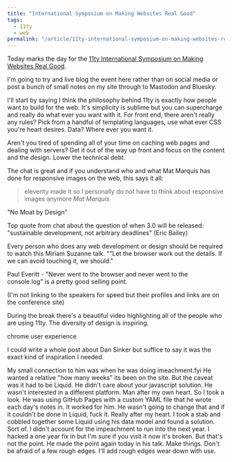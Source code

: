 ```yaml
---
title: "International Symposium on Making Websites Real Good"
tags:
  - 11ty
  - web
permalink: "/article/11ty-international-symposium-on-making-websites-real-good/"
---
```


Today marks the day for the [11ty International Symposium on Making Websites Real Good](https://conf.11ty.dev/). 

I'm going to try and live blog the event here rather than on social media or post a bunch of small notes on my site through to Mastodon and Bluesky.

I'll start by saying I think the philosophy behind 11ty is exactly how people want to build for the web. It's simplicity is sublime but you can supercharge and really do what ever you want with it. For front end, there aren't really any rules? Pick from a handful of templating languages, use what ever CSS you're heart desires. Data? Where ever you want it.

Aren't you tired of spending all of your time on caching web pages and dealing with servers? Get it out of the way up front and focus on the content and the design. Lower the technical debt.

The chat is great and if you understand who and what Mat Marquis has done for responsive images on the web, this says it all:

> eleventy made it so I personally do not have to think about responsive images anymore
<cite>Mat Marquis</cite>

"No Moat by Design"

Top quote from chat about the question of when 3.0 will be released: "sustainable development, not arbitrary deadlines" (Eric Bailey)

Every person who does any web development or design should be required to watch this Miriam Suzanne talk. ""Let the browser work out the details. If we can avoid touching it, we should." 

Paul Everitt - "Never went to the browser and never went to the console.log" is a pretty good selling point.

(I'm not linking to the speakers for speed but their profiles and links are on the conference site)

During the break there's a beautiful video highlighting all of the people who are using 11ty. The diversity of design is inspiring.

chrome user experience

I could write a whole post about Dan Sinker but suffice to say it was the exact kind of inspiration I needed.

My small connection to him was when he was doing imeachment.fyi He wanted a relative "how many weeks" its been on the site. But the caveat was it had to be Liquid. He didn't care about your javascript solution. He wasn't interested in a different platform. Man after my own heart. So I took a look. He was using GitHub Pages with a custom YAML file that he wrote each day's notes in. It worked for him. He wasn't going to change that and if it couldn't be done in Liquid, fuck it. Really after my heart. I took a stab and cobbled together some Liquid using his data model and found a solution. Sort of. I didn't account for the impeachment to run into the next year. I hacked a one year fix in but I'm sure if you visit it now it's broken. But that's not the point. He made the point again today in his talk. Make things. Don't be afraid of a few rough edges. I'll add rough edges  wear down with use.